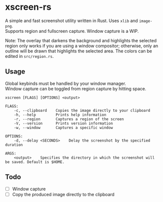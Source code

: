 # xscreen-rs
A simple and fast screenshot utility written in Rust. Uses `xlib` and `image-png`.  
Supports region and fullscreen capture. Window capture is a WIP.

Note: The overlay that darkens the background and highlights the selected region only works if you
are using a window compositor; otherwise, only an outline will be drawn that highlights the
selected area. The colors can be edited in `src/region.rs`.

## Usage
Global keybinds must be handled by your window manager.  
Window capture can be toggled from region capture by hitting space.  

```
xscreen [FLAGS] [OPTIONS] <output>

FLAGS:
    -c, --clipboard    Copies the image directly to your clipboard
    -h, --help         Prints help information
    -r, --region       Captures a region of the screen
    -V, --version      Prints version information
    -w, --window       Captures a specific window

OPTIONS:
    -d, --delay <SECONDS>    Delay the screenshot by the specified duration

ARGS:
    <output>    Specifies the directory in which the screenshot will be saved. Default is $HOME.
```

## Todo
- [ ] Window capture
- [ ] Copy the produced image directly to the clipboard
